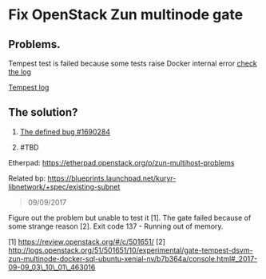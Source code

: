 # Fix OpenStack Zun multinode gate

## Problems.

Tempest test is failed because some tests raise Docker internal error [check
the log](http://logs.openstack.org/19/485419/16/check/gate-tempest-dsvm-zun-multinode-docker-sql-ubuntu-xenial-nv/a3f66a7/logs/screen-zun-compute.txt.gz#_Jul_28_19_04_37_665901)

[Tempest log](http://logs.openstack.org/19/485419/16/check/gate-tempest-dsvm-zun-multinode-docker-sql-ubuntu-xenial-nv/a3f66a7/logs/tempest.txt.gz?level=ERROR)

## The solution?

1. [The defined bug #1690284](https://bugs.launchpad.net/zun/+bug/1690284)

2. #TBD

Etherpad: https://etherpad.openstack.org/p/zun-multihost-problems

Related bp: https://blueprints.launchpad.net/kuryr-libnetwork/+spec/existing-subnet


> 09/09/2017

Figure out the problem but unable to test it [1]. The gate failed because of some
strange reason [2]. Exit code 137 - Running out of memory.

[1] https://review.openstack.org/#/c/501651/
[2]
http://logs.openstack.org/51/501651/10/experimental/gate-tempest-dsvm-zun-multinode-docker-sql-ubuntu-xenial-nv/b7b364a/console.html#_2017-09-09_03\_10\_01\_463016
